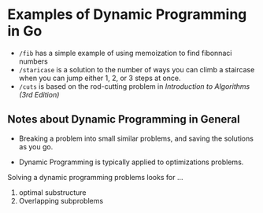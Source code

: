 # Examples of Dynamic Programming in Go

- `/fib` has a simple example of using memoization to find fibonnaci
  numbers
- `/staricase` is a solution to the number of ways you can climb a
  staircase when you can jump either 1, 2, or 3 steps at once.
- `/cuts` is based on the rod-cutting problem in _Introduction to
  Algorithms (3rd Edition)_

## Notes about Dynamic Programming in General

- Breaking a problem into small similar problems, and saving the
solutions as you go.

- Dynamic Programming is typically applied to optimizations problems.



Solving a dynamic programming problems looks for ...

1. optimal substructure
2. Overlapping subproblems
